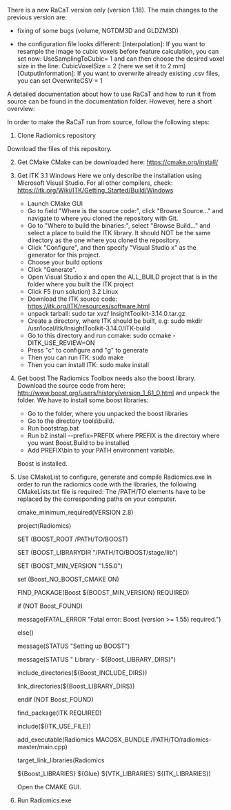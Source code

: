 There is a new RaCaT version only (version 1.18).
The main changes to the previous version are:

- fixing of some bugs (volume, NGTDM3D and GLDZM3D)

- the configuration file looks different:
   [Interpolation]: If you want to resample the image to cubic voxels before feature calculation, you can set now: 
   UseSamplingToCubic= 1 and can then choose the desired voxel size in the line:
   CubicVoxelSize  = 2 (here we set it to 2 mm)
   [OutputInformation]: If you want to overwrite already existing .csv files, you can set OverwriteCSV = 1
   
   

A detailed documentation about how to use RaCaT and how to run it from source can be found in the documentation folder. However, here a short overview:

In order to make the RaCaT run from source, follow the following steps:

1. Clone Radiomics repository

Download the files of this repository.

2. Get CMake
   CMake can be downloaded here: https://cmake.org/install/

3. Get ITK
    3.1 Windows
    Here we only describe the installation using Microsoft Visual Studio. For all other compilers, check: https://itk.org/Wiki/ITK/Getting_Started/Build/Windows
    - Launch CMake GUI 
    - Go to field "Where is the source code:", click "Browse Source..." and navigate to where you cloned the repository with Git.
    - Go to "Where to build the binaries:", select "Browse Build..." and select a place to build the ITK library. It should NOT be the same directory as the one where you cloned the repository.
    - Click "Configure", and then specify "Visual Studio x" as the generator for this project.
    - Choose your build options
    - Click "Generate".
    - Open Visual Studio x and open the ALL_BUILD project that is in the folder where you built the ITK project
    - Click F5 (run solution)
    3.2 Linux
    - Download the ITK source code: https://itk.org/ITK/resources/software.html
    - unpack tarball: sudo tar xvzf InsightToolkit-3.14.0.tar.gz
    - Create a directory, where ITK should be built, e.g: sudo mkdir /usr/local/itk/InsightToolkit-3.14.0/ITK-build
    - Go to this directory and run ccmake: sudo ccmake -DITK_USE_REVIEW=ON 
    - Press "c" to configure and "g" to generate
    - Then you can run ITK: sudo make
    - Then you can install ITK: sudo make install

4. Get boost
   The Radiomics Toolbox needs also the boost library. Download the source code from here: http://www.boost.org/users/history/version_1_61_0.html and unpack the folder.
   We have to install some boost libraries:
   - Go to the folder, where you unpacked the boost libraries
   - Go to the directory tools\build\.
   - Run bootstrap.bat
   - Run b2 install --prefix=PREFIX where PREFIX is the directory where you want Boost.Build to be installed
   - Add PREFIX\bin to your PATH environment variable.

   Boost is installed.

5. Use CMakeList to configure, generate and compile Radiomics.exe
   In order to run the radiomics code with the libraries, the following CMakeLists.txt file is required:
   The /PATH/TO elements have to be replaced by the corresponding paths on your computer.
   
    cmake_minimum_required(VERSION 2.8)
    
    project(Radiomics)
    
    SET (BOOST_ROOT /PATH/TO/BOOST)
    
    SET (BOOST_LIBRARYDIR "/PATH/TO/BOOST/stage/lib")
    
    SET (BOOST_MIN_VERSION "1.55.0")
    
    set (Boost_NO_BOOST_CMAKE ON)
    
    FIND_PACKAGE(Boost ${BOOST_MIN_VERSION} REQUIRED)
    
    if (NOT Boost_FOUND)
    
      message(FATAL_ERROR "Fatal error: Boost (version >= 1.55) required.")
    
    else()
     
     message(STATUS "Setting up BOOST")
     
     message(STATUS " Library  - ${Boost_LIBRARY_DIRS}")
     
     include_directories(${Boost_INCLUDE_DIRS})
     
     link_directories(${Boost_LIBRARY_DIRS})
    
    endif (NOT Boost_FOUND)
    
    find_package(ITK REQUIRED)
    
    include(${ITK_USE_FILE})
    
    add_executable(Radiomics MACOSX_BUNDLE /PATH/TO/radiomics-master/main.cpp)
    
    target_link_libraries(Radiomics
    
    ${Boost_LIBRARIES} ${Glue}  ${VTK_LIBRARIES} ${ITK_LIBRARIES})


   Open the CMAKE GUI.

6. Run Radiomics.exe
